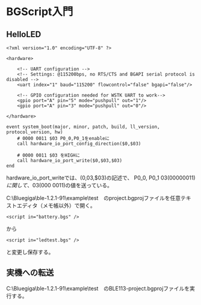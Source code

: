 # BGScript入門

## HelloLED

```
<?xml version="1.0" encoding="UTF-8" ?>

<hardware>

	<!-- UART configuration -->
	<!-- Settings: @115200bps, no RTS/CTS and BGAPI serial protocol is disabled -->
	<uart index="1" baud="115200" flowcontrol="false" bgapi="false"/>
	
	<!-- GPIO configuration needed for WSTK UART to work-->
	<gpio port="A" pin="5" mode="pushpull" out="1"/>
	<gpio port="A" pin="3" mode="pushpull" out="0"/>
	
</hardware>
```


```
event system_boot(major, minor, patch, build, ll_version, protocol_version, hw)
    # 0000 0011 $03 P0_0,P0_1をenableに
    call hardware_io_port_config_direction($0,$03)
    
    # 0000 0011 $03 をHIGHに
    call hardware_io_port_write($0,$03,$03)
end
```

hardware_io_port_writeでは、($0,$03,$03)の記述で、
P0_0, P0_1 $03 (0000 0011)に関して、$03(000 0011)の値を送っている。

C:\Bluegiga\ble-1.2.1-91\example\test　のproject.bgprojファイルを任意テキストエディタ（メモ帳以外）で開く。

```
<script in="battery.bgs" />
```
から
```
<script in="ledtest.bgs" />
```
と変更し保存する。

## 実機への転送

C:\Bluegiga\ble-1.2.1-91\example\test　のBLE113-project.bgprojファイルを実行する。

[](bgscript003.png)